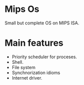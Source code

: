 # Mips Os

Small but complete OS on MIPS ISA.

# Main features

- Priority scheduler for proceses.
- Shell.
- File system
- Synchnorization idioms
- Internet driver.
